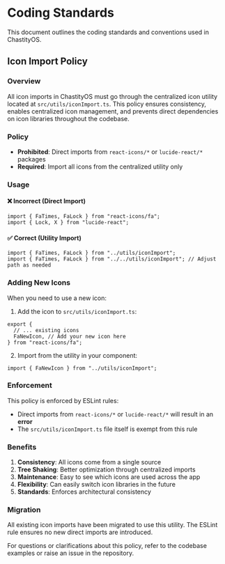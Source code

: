 # Coding Standards

This document outlines the coding standards and conventions used in ChastityOS.

## Icon Import Policy

### Overview

All icon imports in ChastityOS must go through the centralized icon utility located at `src/utils/iconImport.ts`. This policy ensures consistency, enables centralized icon management, and prevents direct dependencies on icon libraries throughout the codebase.

### Policy

- **Prohibited**: Direct imports from `react-icons/*` or `lucide-react/*` packages
- **Required**: Import all icons from the centralized utility only

### Usage

#### ❌ Incorrect (Direct Import)

```tsx
import { FaTimes, FaLock } from "react-icons/fa";
import { Lock, X } from "lucide-react";
```

#### ✅ Correct (Utility Import)

```tsx
import { FaTimes, FaLock } from "../utils/iconImport";
import { FaTimes, FaLock } from "../../utils/iconImport"; // Adjust path as needed
```

### Adding New Icons

When you need to use a new icon:

1. Add the icon to `src/utils/iconImport.ts`:

```tsx
export {
  // ... existing icons
  FaNewIcon, // Add your new icon here
} from "react-icons/fa";
```

2. Import from the utility in your component:

```tsx
import { FaNewIcon } from "../utils/iconImport";
```

### Enforcement

This policy is enforced by ESLint rules:

- Direct imports from `react-icons/*` or `lucide-react/*` will result in an **error**
- The `src/utils/iconImport.ts` file itself is exempt from this rule

### Benefits

1. **Consistency**: All icons come from a single source
2. **Tree Shaking**: Better optimization through centralized imports
3. **Maintenance**: Easy to see which icons are used across the app
4. **Flexibility**: Can easily switch icon libraries in the future
5. **Standards**: Enforces architectural consistency

### Migration

All existing icon imports have been migrated to use this utility. The ESLint rule ensures no new direct imports are introduced.

For questions or clarifications about this policy, refer to the codebase examples or raise an issue in the repository.
